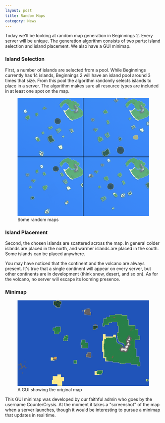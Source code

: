 ```yaml
---
layout: post
title: Random Maps
category: News
---
```


Today we'll be looking at random map generation in Beginnings 2. Every server will be unique. The generation algorithm consists of two parts: island selection and island placement. We also have a GUI minimap.

<!--more-->

### Island Selection

First, a number of islands are selected from a pool. While Beginnings currently has 14 islands, Beginnings 2 will have an island pool around 3 times that size. From this pool the algorithm randomly selects islands to place in a server. The algorithm makes sure all resource types are included in at least one spot on the map.

<figure><img src="/public/images/random-maps-generations.png"><figcaption>Some random maps</figcaption></figure>

### Island Placement

Second, the chosen islands are scattered across the map. In general colder islands are placed in the north, and warmer islands are placed in the south. Some islands can be placed anywhere.

You may have noticed that the continent and the volcano are always present. It's true that a single continent will appear on every server, but other continents are in development (think snow, desert, and so on). As for the volcano, no server will escape its looming presence.

### Minimap

<figure><img src="/public/images/random-maps-minimap.jpg"><figcaption>A GUI showing the original map</figcaption></figure>

This GUI minimap was developed by our faithful admin who goes by the username CounterCrysis. At the moment it takes a "screenshot" of the map when a server launches, though it would be interesting to pursue a minimap that updates in real time.